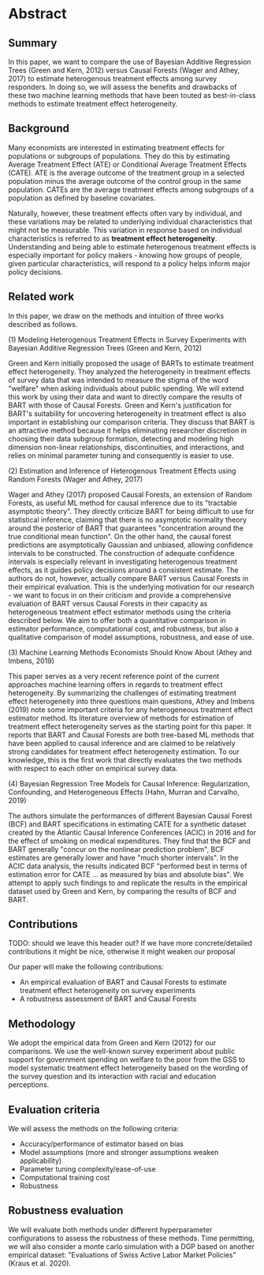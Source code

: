 # Abstract

## Summary 

In this paper, we want to compare the use of Bayesian Additive Regression Trees (Green and Kern, 2012) versus Causal Forests (Wager and Athey, 2017) to estimate heterogenous treatment effects among survey responders. In doing so, we will assess the benefits and drawbacks of these two machine learning methods that have been touted as best-in-class methods to estimate treatment effect heterogeneity.

## Background

Many economists are interested in estimating treatment effects for populations or subgroups of populations. They do this by estimating Average Treatment Effect (ATE) or Conditional Average Treatment Effects (CATE). ATE is the average outcome of the treatment group in a selected population minus the average outcome of the control group in the same population. CATEs are the average treatment effects among subgroups of a population as defined by baseline covariates. 

Naturally, however, these treatment effects often vary by individual, and these variations may be related to underlying individual characteristics that might not be measurable. This variation in response based on individual characteristics is referred to as **treatment effect heterogeneity**. Understanding and being able to estimate heterogenous treatment effects is especially important for policy makers - knowing how groups of people, given particular characteristics, will respond to a policy helps inform major policy decisions.

## Related work

In this paper, we draw on the methods and intuition of three works described as follows.

(1) Modeling Heterogenous Treatment Effects in Survey Experiments with Bayesian Additive Regression Trees (Green and Kern, 2012)

Green and Kern initially proposed the usage of BARTs to estimate treatment effect heterogeneity. They analyzed the heterogeneity in treatment effects of survey data that was intended to measure the stigma of the word "welfare" when asking individuals about public spending. We will extend this work by using their data and want to directly compare the results of BART with those of Causal Forests. Green and Kern's justification for BART's suitability for uncovering heterogeneity in treatment effect is also important in establishing our comparison criteria. They discuss that BART is an attractive method because it helps eliminating researcher discretion in choosing their data subgroup formation, detecting and modeling high dimension non-linear relationships, discontinuities, and interactions, and relies on minimal parameter tuning and consequently is easier to use. 

(2) Estimation and Inference of Heterogenous Treatment Effects using Random Forests (Wager and Athey, 2017)

Wager and Athey (2017) proposed Causal Forests, an extension of Random Forests, as useful ML method for causal inference due to its "tractable asymptotic theory". They directly criticize BART for being difficult to use for statistical inference, claiming that there is no asymptotic normality theory around the posterior of BART that guarantees "concentration around the true conditional mean function". On the other hand, the causal forest predictions are asymptotically Gaussian and unbiased, allowing confidence intervals to be constructed. The construction of adequate confidence intervals is especially relevant in investigating heterogenous treatment effects, as it guides policy decisions around a consistent estimate. The authors do not, however, actually compare BART versus Causal Forests in their empirical evaluation. This is the underlying motivation for our research - we want to focus in on their criticism and provide a comprehensive evaluation of BART versus Causal Forests in their capacity as heterogeneous treatment effect estimator methods using the criteria described below. We aim to offer both a quantitative comparison in estimator performance, computational cost, and robustness, but also a qualitative comparison of model assumptions, robustness, and ease of use. 

(3) Machine Learning Methods Economists Should Know About (Athey and Imbens, 2019)

This paper serves as a very recent reference point of the current approaches machine learning offers in regards to treatment effect heterogeneity. By summarizing the challenges of estimating treatment effect heterogeneity into three questions main questions, Athey and Imbens (2019) note some important criteria for any heterogeneous treatment effect estimator method. Its literature overview of methods for estimation of treatment effect heterogeneity serves as the starting point for this paper. It reports that  BART and Causal Forests are both tree-based ML methods that have been applied to causal inference and are claimed to be relatively strong candidates for treatment effect heterogeneity estimation. To our knowledge, this is the first work that directly evaluates the two methods with respect to each other on empirical survey data.

(4) Bayesian Regression Tree Models for Causal Inference: Regularization, Confounding, and Heterogeneous Effects (Hahn, Murran and Carvalho, 2019)

The authors simulate the performances of different Bayesian Causal Forest (BCF) and BART specifications in estimating CATE for a synthetic dataset created by the Atlantic Causal Inference Conferences (ACIC) in 2016 and for the effect of smoking on medical expenditures. They find that the BCF and BART generally "concur on the nonlinear prediction problem", BCF estimates are generally lower and have "much shorter intervals". In the ACIC data analysis, the results indicated BCF "performed best in terms of estimation error for CATE ... as measured by bias and absolute bias". We attempt to apply such findings to and replicate the results in the empirical dataset used by Green and Kern, by comparing the results of BCF and BART. 

## Contributions

TODO: should we leave this header out? If we have more concrete/detailed contributions it might be nice, otherwise it might weaken our proposal

Our paper will make the following contributions:
- An empirical evaluation of BART and Causal Forests to estimate treatment effect heterogeneity on survey experiments
- A robustness assessment of BART and Causal Forests

## Methodology

We adopt the empirical data from Green and Kern (2012) for our comparisons. We use the well-known survey experiment about public support for government spending on welfare to the poor from the GSS to model systematic treatment effect heterogeneity based on the wording of the survey question and its interaction with racial and education perceptions.

## Evaluation criteria

We will assess the methods on the following criteria:
- Accuracy/performance of estimator based on bias
- Model assumptions (more and stronger assumptions weaken applicability)
- Parameter tuning complexity/ease-of-use
- Computational training cost
- Robustness

## Robustness evaluation

We will evaluate both methods under different hyperparameter configurations to assess the robustness of these methods. Time permitting, we will also consider a monte carlo simulation with a DGP based on another empirical dataset: "Evaluations of Swiss Active Labor Market Policies" (Kraus et al. 2020).